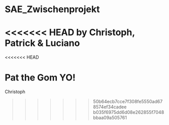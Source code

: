 # SAE_Zwischenprojekt
<<<<<<< HEAD
by Christoph, Patrick & Luciano
=======
<<<<<<< HEAD

Pat the Gom YO!
=======
Christoph
>>>>>>> 50b64ecb7cce7f308fe5550ad678574ef34cadee
>>>>>>> b035f6975dd6d08e262855f7048bbaa09a505761
